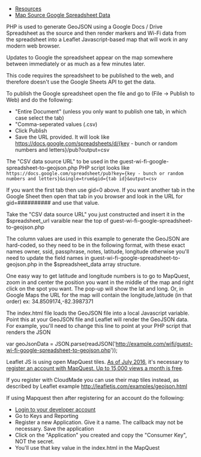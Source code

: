 
* [Resources](https://github.com/codeforgreenville/leaflet-wi-fi-map-using-google-sheets)
* [Map Source Google Spreadsheet Data](http://joinopenworks.com/r/wifi)

PHP is used to generate GeoJSON using a Google Docs / Drive Spreadsheet as the source and then render markers and Wi-Fi data from the spreadsheet into a Leaflet Javascript-based map that will work in any modern web browser.

Updates to Google the spreadsheet appear on the map somewhere between immediately or as much as a few minutes later.

This code requires the spreadsheet to be published to the web, and therefore doesn't use the Google Sheets API to get the data.

To publish the Google spreadsheet open the file and go to (File -> Publish to Web) and do the following:
* "Entire Document" (unless you only want to publish one tab, in which case select the tab)
* "Comma-seperated values (.csv)
* Click Publish
* Save the URL provided. It will look like https://docs.google.com/spreadsheets/d/{key - bunch or random numbers and letters}/pub?output=csv

The "CSV data source URL" to be used in the guest-wi-fi-google-spreadsheet-to-geojson.php PHP script looks like
``https://docs.google.com/spreadsheet/pub?key={key - bunch or random numbers and letters}&single=true&gid={tab id}&output=csv``

If you want the first tab then use gid=0 above. If you want another tab in the Google Sheet then open that tab in you browser and look in the URL for gid=########## and use that value.

Take the "CSV data source URL" you just constructed and insert it in the $spreadsheet_url varaible near the top of guest-wi-fi-google-spreadsheet-to-geojson.php

The column values are used in this example to generate the GeoJSON are hard-coded, so they need to be in the following format, with these exact names
owner, ssid, passphrase, notes, latitude, longitude
otherwise you'll need to update the field names in guest-wi-fi-google-spreadsheet-to-geojson.php in the $spreadsheet_data array structure.

One easy way to get latitude and longitude numbers is to go to MapQuest, zoom in and center the position you want in the middle of the map and right click on the spot you want. The pop-up will show the lat and long.
Or, in Google Maps the URL for the map will contain the longitude,latitude (in that order) ex: 34.8509174,-82.3987371

The index.html file loads the GeoJSON file into a local Javascript variable. Point this at your GeoJSON file and Leaflet will 
render the GeoJSON data. For example, you'll need to change this line to point at your PHP script that renders the JSON

var geoJsonData = JSON.parse(readJSON('http://example.com/wifi/guest-wi-fi-google-spreadsheet-to-geojson.php'));

Leaflet JS is using open MapQuest tiles. [As of July 2016](http://devblog.mapquest.com/2016/06/15/modernization-of-mapquest-results-in-changes-to-open-tile-access/),
it's necessary to [register an account with MapQuest. Up to 15,000 views a month is free](https://developer.mapquest.com/plans).

If you register with CloudMade you can use their map tiles instead, as described by Leaflet 
example http://leafletjs.com/examples/geojson.html

If using Mapquest then after registering for an account do the following:
* [Login to your developer account](https://developer.mapquest.com/user/login)
* Go to Keys and Reporting
* Register a new Application. Give it a name. The callback may not be necessary. Save the application
* Click on the "Application" you created and copy the "Consumer Key", NOT the secret.
* You'll use that key value in the index.html in the MapQuest <script> tag where it says =PASTEYOURMAPQUESTKEYHERE

Leaflet has a bunch of other plug-ins and options, so the maps can be tweaked in all sorts of ways.

Documentation for MapQuest and Leaflet begins at
https://developer.mapquest.com/documentation/leaflet-plugins/maps/

* Created during OpenData Day 2014 in Greenville SC https://github.com/OpenUpstate/OpenDataDay2014
